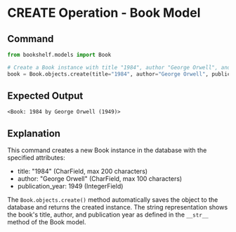 # CREATE Operation - Book Model

## Command
```python
from bookshelf.models import Book

# Create a Book instance with title "1984", author "George Orwell", and publication year 1949
book = Book.objects.create(title="1984", author="George Orwell", publication_year=1949)
```

## Expected Output
```
<Book: 1984 by George Orwell (1949)>
```

## Explanation
This command creates a new Book instance in the database with the specified attributes:
- title: "1984" (CharField, max 200 characters)
- author: "George Orwell" (CharField, max 100 characters)  
- publication_year: 1949 (IntegerField)

The `Book.objects.create()` method automatically saves the object to the database and returns the created instance. The string representation shows the book's title, author, and publication year as defined in the `__str__` method of the Book model.
